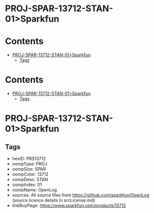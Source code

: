 
PROJ-SPAR-13712-STAN-01>Sparkfun
================================

Contents
========

* [PROJ-SPAR-13712-STAN-01>Sparkfun](#proj-spar-13712-stan-01sparkfun)
	* [Tags](#tags)

Contents
========

* [PROJ-SPAR-13712-STAN-01>Sparkfun](#proj-spar-13712-stan-01sparkfun)
	* [Tags](#tags)

# PROJ-SPAR-13712-STAN-01>Sparkfun

## Tags

- hexID: PRS13712
- oompType: PROJ
- oompSize: SPAR
- oompColor: 13712
- oompDesc: STAN
- oompIndex: 01
- oompName: OpenLog
- sources: All source files from https://github.com/sparkfun/OpenLog (source licence details in srcLicense.md)
- linkBuyPage: https://www.sparkfun.com/products/13712
